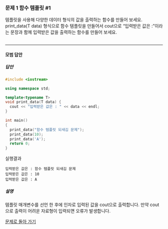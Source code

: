 ### 문제 1 함수 템플릿 #1
템플릿을 사용해 다양한 데이터 형식의 값을 출력하는 함수를 만들어 보세요. print_data(T data) 형식으로 함수 템플릿을 만들어서 cout으로 “입력받은 값은 :”이라는 문장과 함께 입력받은 값을 출력하는 함수를 만들어 보세요.
<br/><br/>

---

#### 모범 답안
##### 답안
```cpp
#include <iostream>

using namespace std;

template<typename T>
void print_data(T data) {
  cout << "입력받은 값은 : " << data << endl;
}

int main()
{
  print_data("함수 템플릿 되새김 문제");
  print_data(10);
  print_data('A');
  return 0;
}
```
실행결과
```
입력받은 값은 : 함수 템플릿 되새김 문제
입력받은 값은 : 10
입력받은 값은 : A
```
##### 설명
템플릿 매개변수를 선언 한 후에 인자로 입력된 값을 cout으로 출력합니다.
만약 cout으로 출력이 어려운 자료형이 입력되면 오류가 발생합니다.


[문제로 돌아 가기](README.md "문제로 돌아 가기")
